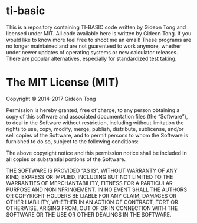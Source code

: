 ti-basic
========

This is a repository containing TI-BASIC code written by Gideon Tong and licensed under MIT. All code available here is written by Gideon Tong. If you would like to know more feel free to shoot me an email! These programs are no longer maintained and are not guarenteed to work anymore, whether under newer updates of operating systems or new calculator releases. There are popular alternatives, especially for standardized test taking.

<h1>The MIT License (MIT)</h1>

Copyright © 2014-2017 Gideon Tong

Permission is hereby granted, free of charge, to any person obtaining a copy of this software and associated documentation files (the “Software”), to deal in the Software without restriction, including without limitation the rights to use, copy, modify, merge, publish, distribute, sublicense, and/or sell copies of the Software, and to permit persons to whom the Software is furnished to do so, subject to the following conditions:

The above copyright notice and this permission notice shall be included in all copies or substantial portions of the Software.

THE SOFTWARE IS PROVIDED “AS IS”, WITHOUT WARRANTY OF ANY KIND, EXPRESS OR IMPLIED, INCLUDING BUT NOT LIMITED TO THE WARRANTIES OF MERCHANTABILITY, FITNESS FOR A PARTICULAR PURPOSE AND NONINFRINGEMENT. IN NO EVENT SHALL THE AUTHORS OR COPYRIGHT HOLDERS BE LIABLE FOR ANY CLAIM, DAMAGES OR OTHER LIABILITY, WHETHER IN AN ACTION OF CONTRACT, TORT OR OTHERWISE, ARISING FROM, OUT OF OR IN CONNECTION WITH THE SOFTWARE OR THE USE OR OTHER DEALINGS IN THE SOFTWARE.
